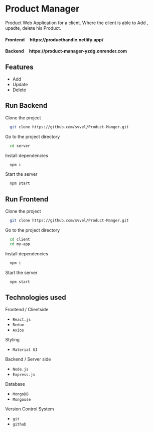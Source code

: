 # Product Manager

Product Web Application for a client. Where the client is able to Add , upadte, delete his Product. 

<h4 align="left">
  Frontend &#160; &#160; https://producthandle.netlify.app/
</h4>

<h4 align="left">
  Backend &#160;  &#160; https://product-manager-yzdg.onrender.com
</h4>

## Features
- Add
- Update 
- Delete 

## Run Backend

Clone the project

```bash
  git clone https://github.com/svvel/Product-Manger.git
```

Go to the project directory

```bash
  cd server
```

Install dependencies

```bash
  npm i
```

Start the server

```bash
  npm start
```


## Run Frontend 

Clone the project

```bash
  git clone https://github.com/svvel/Product-Manger.git
```

Go to the project directory

```bash
  cd client
  cd my-app
```

Install dependencies

```bash
  npm i
```

Start the server

```bash
  npm start
```

## Technologies used

 Frontend / Clientside
  
 -  `React.js`
 -  `Redux`
 -  `Axios`

 Styling
 -  `Material UI`

 Backend / Server side 
   -  `Node.js` 
   -  `Express.js` 

Database
  -  `MongoDB`
  -  `Mongoose`
  
Version Control System
  -  `git`
  -  `github`
